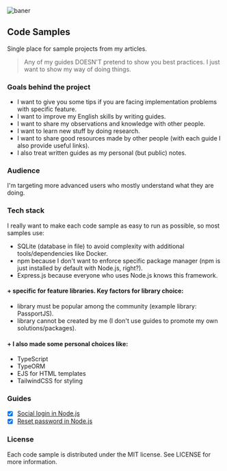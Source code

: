 ![baner](https://user-images.githubusercontent.com/43048524/220498069-911a0665-9255-4670-b70a-c366b2dea31d.png)

## Code Samples
Single place for sample projects from my articles.

> Any of my guides DOESN'T pretend to show you best practices. I just want to show my way of doing things.

### Goals behind the project
- I want to give you some tips if you are facing implementation problems with specific feature.
- I want to improve my English skills by writing guides.
- I want to share my observations and knowledge with other people.
- I want to learn new stuff by doing research.
- I want to share good resources made by other people (with each guide I also provide useful links).
- I also treat written guides as my personal (but public) notes.

### Audience
I'm targeting more advanced users who mostly understand what they are doing.

### Tech stack
I really want to make each code sample as easy to run as possible, so most samples use:
- SQLite (database in file) to avoid complexity with additional tools/dependencies like Docker.
- npm because I don't want to enforce specific package manager (npm is just installed by default with Node.js, right?).
- Express.js because everyone who uses Node.js knows this framework.

#### + specific for feature libraries. Key factors for library choice:
- library must be popular among the community (example library: PassportJS).
- library cannot be created by me (I don't use guides to promote my own solutions/packages).

#### + I also made some personal choices like:
- TypeScript
- TypeORM
- EJS for HTML templates
- TailwindCSS for styling

### Guides
- [x] [Social login in Node.js](https://github.com/michaldziuba03/code-samples/tree/main/social-login)
- [x] [Reset password in Node.js](https://github.com/michaldziuba03/code-samples/tree/main/reset-password)

### License
Each code sample is distributed under the MIT license. See LICENSE for more information.
